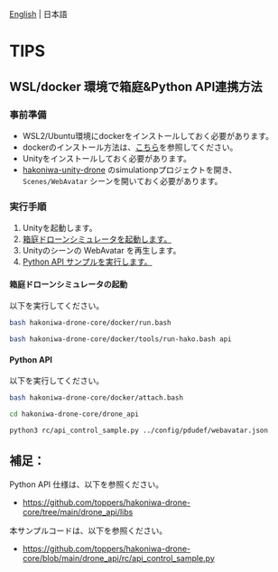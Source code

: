 [English](docker-python-api.en.md) | 日本語

# TIPS

## WSL/docker 環境で箱庭&Python API連携方法

### 事前準備

- WSL2/Ubuntu環境にdockerをインストールしておく必要があります。
- dockerのインストール方法は、[こちら](docker-setup.md)を参照してください。
- Unityをインストールしておく必要があります。
- [hakoniwa-unity-drone](https://github.com/hakoniwalab/hakoniwa-unity-drone) のsimulationpプロジェクトを開き、`Scenes/WebAvatar` シーンを開いておく必要があります。


### 実行手順

1. Unityを起動します。
2. [箱庭ドローンシミュレータを起動します。](#箱庭ドローンシミュレータの起動)
3. Unityのシーンの WebAvatar を再生します。
4. [Python API サンプルを実行します。](#python-api)




#### 箱庭ドローンシミュレータの起動

以下を実行してください。

```bash
bash hakoniwa-drone-core/docker/run.bash
```

```bash
bash hakoniwa-drone-core/docker/tools/run-hako.bash api
```


#### Python API
以下を実行してください。

```bash
bash hakoniwa-drone-core/docker/attach.bash
```

```bash
cd hakoniwa-drone-core/drone_api
```

```bash
python3 rc/api_control_sample.py ../config/pdudef/webavatar.json
```

## 補足：

Python API 仕様は、以下を参照ください。

- https://github.com/toppers/hakoniwa-drone-core/tree/main/drone_api/libs

本サンプルコードは、以下を参照ください。

- https://github.com/toppers/hakoniwa-drone-core/blob/main/drone_api/rc/api_control_sample.py